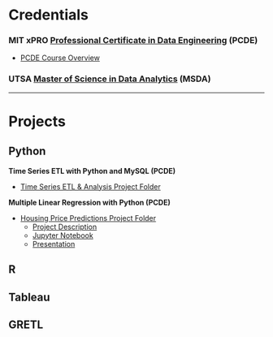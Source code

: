 # Credentials


### MIT xPRO <a href="https://xpro.mit.edu/courses/course-v1:xPRO+PCDEx/">Professional Certificate in Data Engineering</a> (PCDE)

* <a href="https://github.com/LaineGH6042/PCDE/blob/main/README.md">PCDE Course Overview</a>

### UTSA <a href="https://future.utsa.edu/programs/master/data-analytics/">Master of Science in Data Analytics</a> (MSDA)

---
# Projects


## Python

<b>Time Series ETL with Python and MySQL (PCDE)</b>
* <a href="">Time Series ETL & Analysis Project Folder</a>

<b>Multiple Linear Regression with Python (PCDE)</b>
* <a href="https://github.com/LaineGH6042/PCDE/tree/main/PythonLinearRegression">Housing Price Predictions Project Folder</a>  
  + <a href="https://github.com/LaineGH6042/PCDE/blob/main/PythonLinearRegression/ProjectDescription">Project Description</a>  
  + <a href="https://github.com/LaineGH6042/PCDE/blob/main/PythonLinearRegression/pcdeProject1_HousingPricePredictions.ipynb">Jupyter Notebook</a>  
  + <a href="https://github.com/LaineGH6042/PCDE/blob/main/PythonLinearRegression/pcdeProject1_HousingPricePresentation.pptx">Presentation</a>  

## R

## Tableau

## GRETL

